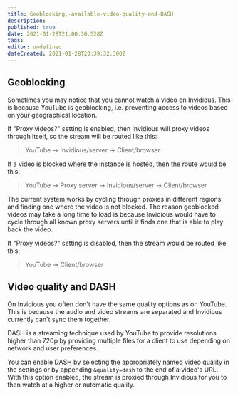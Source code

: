 ```yaml
---
title: Geoblocking,-available-video-quality-and-DASH
description: 
published: true
date: 2021-01-28T21:00:30.528Z
tags: 
editor: undefined
dateCreated: 2021-01-28T20:39:32.300Z
---
```


## Geoblocking
Sometimes you may notice that you cannot watch a video on Invidious. This is because YouTube is geoblocking, i.e. preventing access to videos based on your geographical location.

If "Proxy videos?" setting is enabled, then Invidious will proxy videos through itself, so the stream will be routed like this:
> YouTube → Invidious/server → Client/browser

If a video is blocked where the instance is hosted, then the route would be this:
> YouTube → Proxy server → Invidious/server → Client/browser

The current system works by cycling through proxies in different regions, and finding one where the video is not blocked.
The reason geoblocked videos may take a long time to load is because Invidious would have to cycle through all known proxy servers until it finds one that is able to play back the video.

If "Proxy videos?" setting is disabled, then the stream would be routed like this:
> YouTube → Client/browser

## Video quality and DASH
On Invidious you often don't have the same quality options as on YouTube. This is because the audio and video streams are separated and Invidious currently can't sync them together.

DASH is a streaming technique used by YouTube to provide resolutions higher than 720p by providing multiple files for a client to use depending on network and user preferences.

You can enable DASH by selecting the appropriately named video quality in the settings or by appending `&quality=dash` to the end of a video's URL. With this option enabled, the stream is proxied through Invidious for you to then watch at a higher or automatic quality.